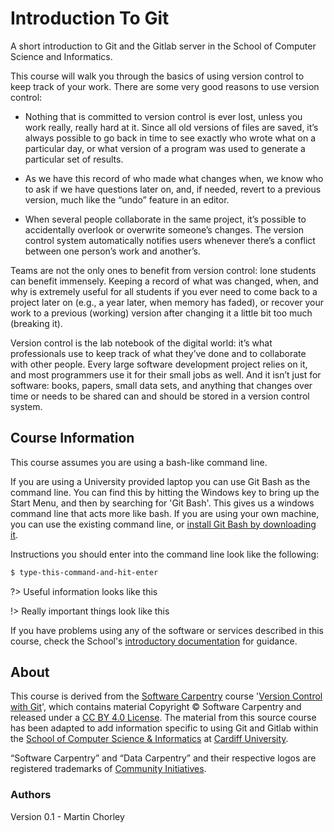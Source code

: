 # Introduction To Git

A short introduction to Git and the Gitlab server in the School of Computer Science and Informatics.

This course will walk you through the basics of using version control to keep track of your work. There are some very good reasons to use version control:

-   Nothing that is committed to version control is ever lost, unless you work really, really hard at it. Since all old versions of files are saved, it’s always possible to go back in time to see exactly who wrote what on a particular day, or what version of a program was used to generate a particular set of results.

-   As we have this record of who made what changes when, we know who to ask if we have questions later on, and, if needed, revert to a previous version, much like the “undo” feature in an editor.

-   When several people collaborate in the same project, it’s possible to accidentally overlook or overwrite someone’s changes. The version control system automatically notifies users whenever there’s a conflict between one person’s work and another’s.

Teams are not the only ones to benefit from version control: lone students can benefit immensely. Keeping a record of what was changed, when, and why is extremely useful for all students if you ever need to come back to a project later on (e.g., a year later, when memory has faded), or recover your work to a previous (working) version after changing it a little bit too much (breaking it).

Version control is the lab notebook of the digital world: it’s what professionals use to keep track of what they’ve done and to collaborate with other people. Every large software development project relies on it, and most programmers use it for their small jobs as well. And it isn’t just for software: books, papers, small data sets, and anything that changes over time or needs to be shared can and should be stored in a version control system.

## Course Information

This course assumes you are using a bash-like command line.

If you are using a University provided laptop you can use Git Bash as the command line. You can find this by hitting the Windows key to bring up the Start Menu, and then by searching for 'Git Bash'. This gives us a windows command line that acts more like bash. If you are using your own machine, you can use the existing command line, or [install Git Bash by downloading it](https://gitforwindows.org/).

Instructions you should enter into the command line look like the following:

```bash
$ type-this-command-and-hit-enter
```

?> Useful information looks like this

!> Really important things look like this

If you have problems using any of the software or services described in this course, check the School's [introductory documentation](https://docs.cs.cf.ac.uk/notes/) for guidance.

## About

This course is derived from the [Software Carpentry](https://software-carpentry.org/) course '[Version Control with Git](http://swcarpentry.github.io/git-novice/)', which contains material Copyright © Software Carpentry and released under a [CC BY 4.0 License](https://creativecommons.org/licenses/by/4.0/). The material from this source course has been adapted to add information specific to using Git and Gitlab within the [School of Computer Science & Informatics](http://www.cardiff.ac.uk/computer-science) at [Cardiff University](http://www.cardiff.ac.uk/computer-science).

“Software Carpentry” and “Data Carpentry” and their respective logos are registered trademarks of [Community Initiatives](http://communityin.org/).

### Authors

Version 0.1 - Martin Chorley
